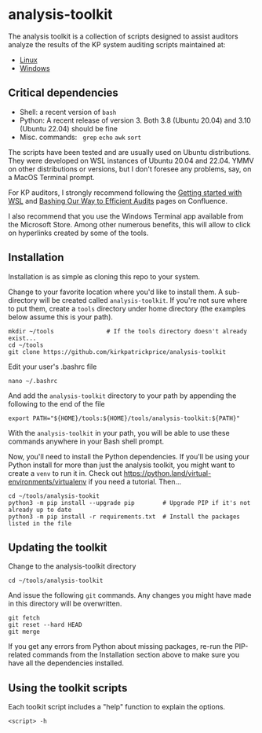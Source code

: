 # analysis-toolkit

The analysis toolkit is a collection of scripts designed to assist auditors analyze the results of the KP system auditing scripts maintained at:
* [Linux](https://github.com/kirkpatrickprice/linux-audit-scripts) 
* [Windows](https://github.com/kirkpatrickprice/windows-audit-scripts)

## Critical dependencies ##
* Shell: a recent version of `bash`
* Python: A recent release of version 3.  Both 3.8 (Ubuntu 20.04) and 3.10 (Ubuntu 22.04) should be fine
* Misc. commands:   `grep` `echo` `awk` `sort`

The scripts have been tested and are usually used on Ubuntu distributions. They were developed on WSL instances of Ubuntu 20.04 and 22.04.  YMMV on other distributions or versions, but I don't foresee any problems, say, on a MacOS Terminal prompt.

For KP auditors, I strongly recommend following the [Getting started with WSL](https://kirkpatrickprice.atlassian.net/l/c/jP0AuG7j) and [Bashing Our Way to Efficient Audits](https://kirkpatrickprice.atlassian.net/l/c/6oaQWQpv) pages on Confluence.

I also recommend that you use the Windows Terminal app available from the Microsoft Store.  Among other numerous benefits, this will allow to click on hyperlinks created by some of the tools.

## Installation ##
Installation is as simple as cloning this repo to your system.

Change to your favorite location where you'd like to install them.  A sub-directory will be created called `analysis-toolkit`.  If you're not sure where to put them, create a `tools` directory under home directory (the examples below assume this is your path).

```
mkdir ~/tools               # If the tools directory doesn't already exist...
cd ~/tools
git clone https://github.com/kirkpatrickprice/analysis-toolkit
```

Edit your user's .bashrc file

`nano ~/.bashrc`

And add the `analysis-toolkit` directory to your path by appending the following to the end of the file

`export PATH="${HOME}/tools:${HOME}/tools/analysis-toolkit:${PATH}"`

With the `analysis-toolkit` in your path, you will be able to use these commands anywhere in your Bash shell prompt.

Now, you'll need to install the Python dependencies.  If you'll be using your Python install for more than just the analysis toolkit, you might want to create a `venv` to run it in.  Check out https://python.land/virtual-environments/virtualenv if you need a tutorial.  Then...
```
cd ~/tools/analysis-tookit
python3 -m pip install --upgrade pip        # Upgrade PIP if it's not already up to date
python3 -m pip install -r requirements.txt  # Install the packages listed in the file
```

## Updating the toolkit ##
Change to the analysis-toolkit directory

`cd ~/tools/analysis-toolkit`

And issue the following `git` commands.  Any changes you might have made in this directory will be overwritten.
```
git fetch
git reset --hard HEAD
git merge
```

If you get any errors from Python about missing packages, re-run the PIP-related commands from the Installation section above to make sure you have all the dependencies installed.

## Using the toolkit scripts ##
Each toolkit script includes a "help" function to explain the options.

`<script> -h`